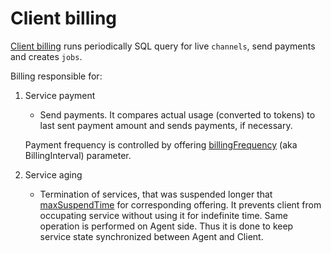 # Client billing

[Client billing](https://github.com/Privatix/dappctrl/tree/master/client/bill) runs periodically SQL query for live `channels`, send payments and creates `jobs`.

Billing responsible for:

1. Service payment

   * Send payments. It compares actual usage \(converted to tokens\) to last sent payment amount and sends payments, if necessary.

   Payment frequency is controlled by offering [billingFrequency](../service-messaging/messaging/offering.md#Offering-template-schema) \(aka BillingInterval\) parameter.

2. Service aging
   * Termination of services, that was suspended longer that [maxSuspendTime](../service-messaging/messaging/offering.md#Offering-template-schema) for corresponding offering. It prevents client from occupating service without using it for indefinite time. Same operation is performed on Agent side. Thus it is done to keep service state synchronized between Agent and Client.

